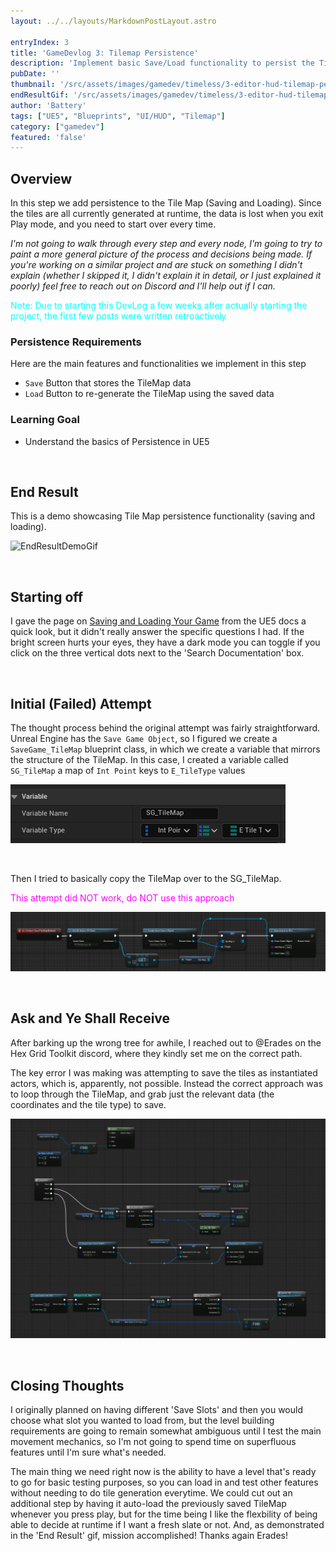 ```yaml
---
layout: ../../layouts/MarkdownPostLayout.astro

entryIndex: 3
title: 'GameDevlog 3: Tilemap Persistence'
description: 'Implement basic Save/Load functionality to persist the Tilemaps that are spawned from the HUD in "Editor Mode"'
pubDate: ''
thumbnail: '/src/assets/images/gamedev/timeless/3-editor-hud-tilemap-persistence-static/TileMapPersistence_EndResult_Thumbnail.png'
endResultGif: '/src/assets/images/gamedev/timeless/3-editor-hud-tilemap-persistence-static/TileMapPersistence_EndResult.gif'
author: 'Battery'
tags: ["UE5", "Blueprints", "UI/HUD", "Tilemap"]
category: ["gamedev"]
featured: 'false'
---
```



## Overview 


In this step we add persistence to the Tile Map (Saving and Loading). Since the tiles are all currently generated at runtime, the data is lost when you exit Play mode, and you need to start over every time.

*I'm not going to walk through every step and every node, I'm going to try to paint a more general picture of the process and decisions being made. If you're working on a similar project and are stuck on something I didn't explain (whether I skipped it, I didn't explain it in detail, or I just explained it poorly) feel free to reach out on Discord and I'll help out if I can.*

<span style="color: cyan"> Note: Due to starting this DevLog a few weeks after actually starting the project, the first few posts were written retroactively </span>

### Persistence Requirements

Here are the main features and functionalities we implement in this step

*  `Save` Button that stores the TileMap data
*  `Load` Button to re-generate the TileMap using the saved data 

### Learning Goal

* Understand the basics of Persistence in UE5

<br>

## End Result

This is a demo showcasing Tile Map persistence functionality (saving and loading).

![EndResultDemoGif](/src/assets/images/gamedev/timeless/3-editor-hud-tilemap-persistence-static/TileMapPersistence_EndResult.gif)

<br>

## Starting off

I gave the page on <a href="https://docs.unrealengine.com/5.3/en-US/saving-and-loading-your-game-in-unreal-engine/" target="_blank"> Saving and Loading Your Game</a> from the UE5 docs a quick look, but it didn't really answer the specific questions I had. If the bright screen hurts your eyes, they have a dark mode you can toggle if you click on the three vertical dots next to the 'Search Documentation' box.

<br>

## Initial (Failed) Attempt

The thought process behind the original attempt was fairly straightforward. Unreal Engine has the `Save Game Object`, so I figured we create a `SaveGame_TileMap` blueprint class, in which we create a variable that mirrors the structure of the TileMap. In this case, I created a variable called `SG_TileMap` a map of `Int Point` keys to `E_TileType` values

![SG_TileMapVariable](/src/assets/images/gamedev/timeless/3-editor-hud-tilemap-persistence-static/SG_TileMapVariable.png)

<br>

Then I tried to basically copy the TileMap over to the SG_TileMap. 

<span style="color: magenta"> This attempt did NOT work, do NOT use this approach <span>

![IncorrectSavingApproach](/src/assets/images/gamedev/timeless/3-editor-hud-tilemap-persistence-static/IncorrectSavingApproach.png)

<br>

## Ask and Ye Shall Receive

After barking up the wrong tree for awhile, I reached out to @Erades on the Hex Grid Toolkit discord, where they kindly set me on the correct path.

The key error I was making was attempting to save the tiles as instantiated actors, which is, apparently, not possible. Instead the correct approach was to loop through the TileMap, and grab just the relevant data (the coordinates and the tile type) to save.

![CorrectSavingAndLoadingApproach](/src/assets/images/gamedev/timeless/3-editor-hud-tilemap-persistence-static/CorrectSavingAndLoadingApproach.png)

<br>

## Closing Thoughts

I originally planned on having different 'Save Slots' and then you would choose what slot you wanted to load from, but the level building requirements are going to remain somewhat ambiguous until I test the main movement mechanics, so I'm not going to spend time on superfluous features until I'm sure what's needed.

The main thing we need right now is the ability to have a level that's ready to go for basic testing purposes, so you can load in and test other features without needing to do tile generation everytime. We could cut out an additional step by having it auto-load the previously saved TileMap whenever you press play, but for the time being I like the flexbility of being able to decide at runtime if I want a fresh slate or not. And, as demonstrated in the 'End Result' gif, mission accomplished! Thanks again Erades!

<br>